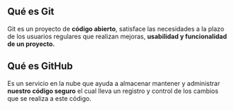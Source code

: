 ## Qué es Git

Git es un proyecto de **código abierto**, satisface las necesidades a la plazo de los usuarios regulares que realizan mejoras, **usabilidad y funcionalidad de un proyecto.**

## Qué es GitHub

Es un servicio en la nube que ayuda a almacenar mantener y administrar 
**nuestro código seguro** el cual lleva un registro y control de los cambios que se realiza a este código.
